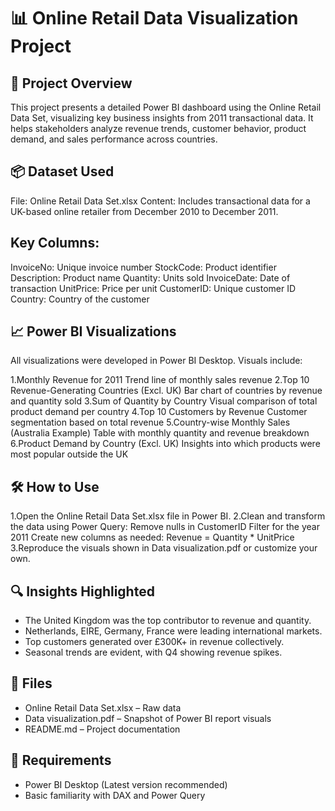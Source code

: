 # 📊 Online Retail Data Visualization Project

## 📁 Project Overview
This project presents a detailed Power BI dashboard using the Online Retail Data Set, visualizing key business insights from 2011 transactional data. It helps stakeholders analyze revenue trends, customer behavior, product demand, and sales performance across countries.

## 📦 Dataset Used

File: Online Retail Data Set.xlsx
Content: Includes transactional data for a UK-based online retailer from December 2010 to December 2011.

## Key Columns:

InvoiceNo: Unique invoice number
StockCode: Product identifier
Description: Product name
Quantity: Units sold
InvoiceDate: Date of transaction
UnitPrice: Price per unit
CustomerID: Unique customer ID
Country: Country of the customer

## 📈 Power BI Visualizations

All visualizations were developed in Power BI Desktop. Visuals include:

1.Monthly Revenue for 2011
 Trend line of monthly sales revenue
2.Top 10 Revenue-Generating Countries (Excl. UK)
 Bar chart of countries by revenue and quantity sold
3.Sum of Quantity by Country
 Visual comparison of total product demand per country
4.Top 10 Customers by Revenue
 Customer segmentation based on total revenue
5.Country-wise Monthly Sales (Australia Example)
 Table with monthly quantity and revenue breakdown
6.Product Demand by Country (Excl. UK)
 Insights into which products were most popular outside the UK

## 🛠️ How to Use

1.Open the Online Retail Data Set.xlsx file in Power BI.
2.Clean and transform the data using Power Query:
   Remove nulls in CustomerID
   Filter for the year 2011
   Create new columns as needed: Revenue = Quantity * UnitPrice
3.Reproduce the visuals shown in Data visualization.pdf or customize your own. 

## 🔍 Insights Highlighted

- The United Kingdom was the top contributor to revenue and quantity.
- Netherlands, EIRE, Germany, France were leading international markets.
- Top customers generated over £300K+ in revenue collectively.
- Seasonal trends are evident, with Q4 showing revenue spikes.

## 📎 Files

- Online Retail Data Set.xlsx – Raw data
- Data visualization.pdf – Snapshot of Power BI report visuals
- README.md – Project documentation

## 📌 Requirements

- Power BI Desktop (Latest version recommended)
- Basic familiarity with DAX and Power Query
